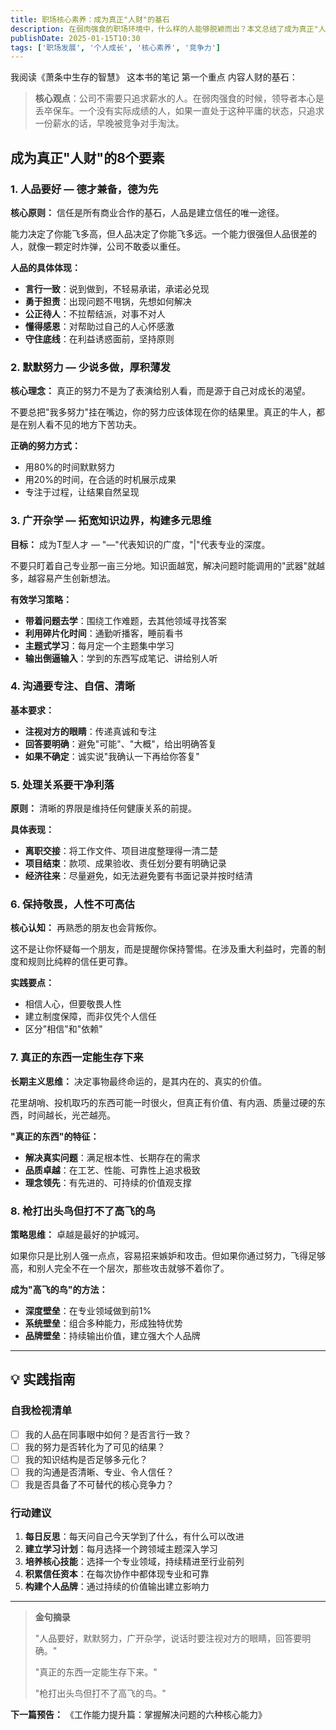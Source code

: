 ```yaml
---
title: 职场核心素养：成为真正"人财"的基石
description: 在弱肉强食的职场环境中，什么样的人能够脱颖而出？本文总结了成为真正"人财"必须具备的核心素养，从人品修养到专业能力，从思维方式到行为准则。
publishDate: 2025-01-15T10:30
tags: ['职场发展', '个人成长', '核心素养', '竞争力']
---
```


我阅读《萧条中生存的智慧》 这本书的笔记 第一个重点 内容人财的基石：

> **核心观点**：公司不需要只追求薪水的人。在弱肉强食的时候，领导者本心是丢卒保车。一个没有实际成绩的人，如果一直处于这种平庸的状态，只追求一份薪水的话，早晚被竞争对手淘汰。

## 成为真正"人财"的8个要素

### 1. **人品要好** — 德才兼备，德为先

**核心原则：** 信任是所有商业合作的基石，人品是建立信任的唯一途径。

能力决定了你能飞多高，但人品决定了你能飞多远。一个能力很强但人品很差的人，就像一颗定时炸弹，公司不敢委以重任。

**人品的具体体现：**
- **言行一致**：说到做到，不轻易承诺，承诺必兑现
- **勇于担责**：出现问题不甩锅，先想如何解决
- **公正待人**：不拉帮结派，对事不对人
- **懂得感恩**：对帮助过自己的人心怀感激
- **守住底线**：在利益诱惑面前，坚持原则

### 2. **默默努力** — 少说多做，厚积薄发

**核心理念：** 真正的努力不是为了表演给别人看，而是源于自己对成长的渴望。

不要总把"我多努力"挂在嘴边，你的努力应该体现在你的结果里。真正的牛人，都是在别人看不见的地方下苦功夫。

**正确的努力方式：**
- 用80%的时间默默努力
- 用20%的时间，在合适的时机展示成果
- 专注于过程，让结果自然呈现

### 3. **广开杂学** — 拓宽知识边界，构建多元思维

**目标：** 成为T型人才 — "—"代表知识的广度，"|"代表专业的深度。

不要只盯着自己专业那一亩三分地。知识面越宽，解决问题时能调用的"武器"就越多，越容易产生创新想法。

**有效学习策略：**
- **带着问题去学**：围绕工作难题，去其他领域寻找答案
- **利用碎片化时间**：通勤听播客，睡前看书
- **主题式学习**：每月定一个主题集中学习
- **输出倒逼输入**：学到的东西写成笔记、讲给别人听

### 4. **沟通要专注、自信、清晰**

**基本要求：**
- **注视对方的眼睛**：传递真诚和专注
- **回答要明确**：避免"可能"、"大概"，给出明确答复
- **如果不确定**：诚实说"我确认一下再给你答复"

### 5. **处理关系要干净利落**

**原则：** 清晰的界限是维持任何健康关系的前提。

**具体表现：**
- **离职交接**：将工作文件、项目进度整理得一清二楚
- **项目结束**：款项、成果验收、责任划分要有明确记录
- **经济往来**：尽量避免，如无法避免要有书面记录并按时结清

### 6. **保持敬畏，人性不可高估**

**核心认知：** 再熟悉的朋友也会背叛你。

这不是让你怀疑每一个朋友，而是提醒你保持警惕。在涉及重大利益时，完善的制度和规则比纯粹的信任更可靠。

**实践要点：**
- 相信人心，但要敬畏人性
- 建立制度保障，而非仅凭个人信任
- 区分"相信"和"依赖"

### 7. **真正的东西一定能生存下来**

**长期主义思维：** 决定事物最终命运的，是其内在的、真实的价值。

花里胡哨、投机取巧的东西可能一时很火，但真正有价值、有内涵、质量过硬的东西，时间越长，光芒越亮。

**"真正的东西"的特征：**
- **解决真实问题**：满足根本性、长期存在的需求
- **品质卓越**：在工艺、性能、可靠性上追求极致
- **理念领先**：有先进的、可持续的价值观支撑

### 8. **枪打出头鸟但打不了高飞的鸟**

**策略思维：** 卓越是最好的护城河。

如果你只是比别人强一点点，容易招来嫉妒和攻击。但如果你通过努力，飞得足够高，和别人完全不在一个层次，那些攻击就够不着你了。

**成为"高飞的鸟"的方法：**
- **深度壁垒**：在专业领域做到前1%
- **系统壁垒**：组合多种能力，形成独特优势
- **品牌壁垒**：持续输出价值，建立强大个人品牌

---

## 💡 实践指南

### 自我检视清单
- [ ] 我的人品在同事眼中如何？是否言行一致？
- [ ] 我的努力是否转化为了可见的结果？
- [ ] 我的知识结构是否足够多元化？
- [ ] 我的沟通是否清晰、专业、令人信任？
- [ ] 我是否具备了不可替代的核心竞争力？

### 行动建议
1. **每日反思**：每天问自己今天学到了什么，有什么可以改进
2. **建立学习计划**：每月选择一个跨领域主题深入学习
3. **培养核心技能**：选择一个专业领域，持续精进至行业前列
4. **积累信任资本**：在每次协作中都体现专业和可靠
5. **构建个人品牌**：通过持续的价值输出建立影响力

---

> **金句摘录**
> 
> "人品要好，默默努力，广开杂学，说话时要注视对方的眼睛，回答要明确。"
> 
> "真正的东西一定能生存下来。"
> 
> "枪打出头鸟但打不了高飞的鸟。"

**下一篇预告：** 《工作能力提升篇：掌握解决问题的六种核心能力》